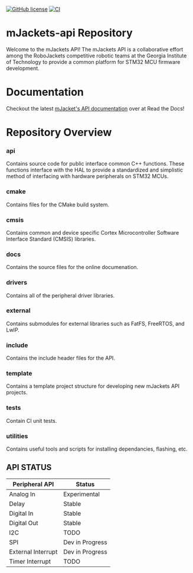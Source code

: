 [![GitHub license](https://img.shields.io/github/license/robojackets/mjackets-api.svg?style=flat-square)](https://raw.githubusercontent.com/robojackets/mjackets-api/master/LICENSE) 
[![CI](https://concourse.robojackets.org/api/v1/teams/roboracing/pipelines/mjackets-build/jobs/qualitygate/badge)](https://concourse.robojackets.org/teams/roboracing/pipelines/mjackets-build)

# mJackets-api Repository
Welcome to the mJackets API! The mJackets API is a collaborative effort among the RoboJackets competitive robotic teams at the Georgia Institute of Technology to provide a common platform for STM32 MCU firmware development.

# Documentation

Checkout the latest [mJacket's API documentation](https://mjackets-api.readthedocs.io/en/latest) over at Read the Docs!

# Repository Overview

### api
Contains source code for public interface common C++ functions. These functions interface with the HAL to provide a standardized and simplistic method of interfacing with hardware peripherals on STM32 MCUs. 

### cmake
Contains files for the CMake build system. 

### cmsis
Contains common and device specific Cortex Microcontroller Software Interface Standard (CMSIS) libraries. 

### docs
Contains the source files for the online documenation. 

### drivers
Contains all of the peripheral driver libraries.

### external
Contains submodules for external libraries such as FatFS, FreeRTOS, and LwIP.

### include
Contains the include header files for the API. 

### template
Contains a template project structure for developing new mJackets API projects. 

### tests
Contain CI unit tests. 

### utilities
Contains useful tools and scripts for installing dependancies, flashing, etc. 

## API STATUS

| Peripheral API     | Status          |
|--------------------|-----------------|
| Analog In          | Experimental    |
| Delay              | Stable          |
| Digital In         | Stable          |
| Digital Out        | Stable          |
| I2C                | TODO            |
| SPI                | Dev in Progress |
| External Interrupt | Dev in Progress |
| Timer Interrupt    | TODO            |